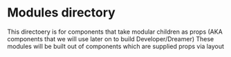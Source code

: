 # Modules directory

This directoery is for components that take modular children as props (AKA components that we will use later on to build Developer/Dreamer)
These modules will be built out of components which are supplied props via layout
